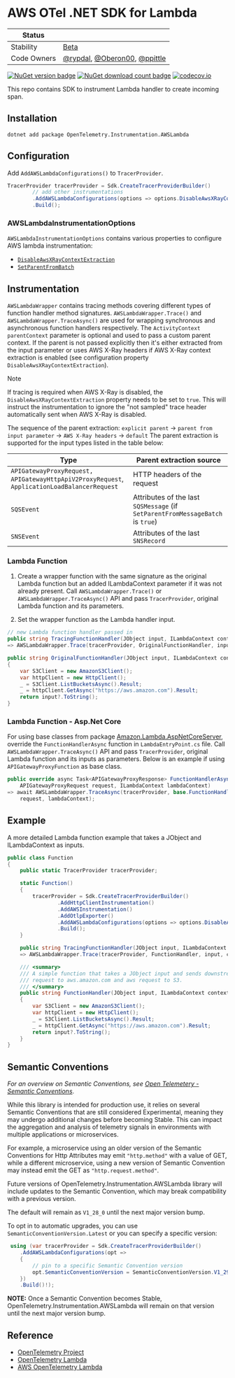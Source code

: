 # AWS OTel .NET SDK for Lambda

| Status        |           |
| ------------- |-----------|
| Stability     |  [Beta](../../README.md#beta)|
| Code Owners   |  [@rypdal](https://github.com/rypdal), [@Oberon00](https://github.com/Oberon00), [@ppittle](https://github.com/ppittle)|

[![NuGet version badge](https://img.shields.io/nuget/v/OpenTelemetry.Instrumentation.AWSLambda)](https://www.nuget.org/packages/OpenTelemetry.Instrumentation.AWSLambda)
[![NuGet download count badge](https://img.shields.io/nuget/dt/OpenTelemetry.Instrumentation.AWSLambda)](https://www.nuget.org/packages/OpenTelemetry.Instrumentation.AWSLambda)
[![codecov.io](https://codecov.io/gh/open-telemetry/opentelemetry-dotnet-contrib/branch/main/graphs/badge.svg?flag=unittests-Instrumentation.AWSLambda)](https://app.codecov.io/gh/open-telemetry/opentelemetry-dotnet-contrib?flags[0]=unittests-Instrumentation.AWSLambda)

This repo contains SDK to instrument Lambda handler to create incoming span.

## Installation

```shell
dotnet add package OpenTelemetry.Instrumentation.AWSLambda
```

## Configuration

Add `AddAWSLambdaConfigurations()` to `TracerProvider`.

```csharp
TracerProvider tracerProvider = Sdk.CreateTracerProviderBuilder()
        // add other instrumentations
        .AddAWSLambdaConfigurations(options => options.DisableAwsXRayContextExtraction = true)
        .Build();
```

### AWSLambdaInstrumentationOptions

`AWSLambdaInstrumentationOptions` contains various properties to configure
AWS lambda instrumentation:

* [`DisableAwsXRayContextExtraction`](/src/OpenTelemetry.Instrumentation.AWSLambda/AWSLambdaInstrumentationOptions.cs)
* [`SetParentFromBatch`](/src/OpenTelemetry.Instrumentation.AWSLambda/AWSLambdaInstrumentationOptions.cs)

## Instrumentation

`AWSLambdaWrapper` contains tracing methods covering different types of
function handler method signatures. `AWSLambdaWrapper.Trace()` and
`AWSLambdaWrapper.TraceAsync()` are used for wrapping synchronous
and asynchronous function handlers respectively. The `ActivityContext parentContext`
parameter is optional and used to pass a custom parent context. If the parent
is not passed explicitly then it's either extracted from the
input parameter or uses AWS X-Ray headers if AWS X-Ray context extraction is
enabled (see configuration property `DisableAwsXRayContextExtraction`).

> [!NOTE]
> If tracing is required when AWS X-Ray is disabled,
> the `DisableAwsXRayContextExtraction` property needs to be set to `true`.
> This will instruct the instrumentation to ignore the "not sampled"
> trace header automatically sent when AWS X-Ray is disabled.

The sequence of the parent extraction:
`explicit parent` -> `parent from input parameter` -> `AWS X-Ray headers` -> `default`
The parent extraction is supported for the input types listed in the table below:

| Type | Parent extraction source |
|------|--------------------------|
| `APIGatewayProxyRequest, APIGatewayHttpApiV2ProxyRequest`, `ApplicationLoadBalancerRequest` | HTTP headers of the request |
| `SQSEvent` | Attributes of the last `SQSMessage` (if `SetParentFromMessageBatch` is `true`) |
| `SNSEvent` | Attributes of the last `SNSRecord` |

### Lambda Function

1. Create a wrapper function with the same signature as the original Lambda
function but an added ILambdaContext parameter if it was not already present.
Call `AWSLambdaWrapper.Trace()` or `AWSLambdaWrapper.TraceAsync()` API and pass
`TracerProvider`, original Lambda function and its parameters.

2. Set the wrapper function as the Lambda handler input.

```csharp
// new Lambda function handler passed in
public string TracingFunctionHandler(JObject input, ILambdaContext context)
=> AWSLambdaWrapper.Trace(tracerProvider, OriginalFunctionHandler, input, context);

public string OriginalFunctionHandler(JObject input, ILambdaContext context)
{
    var S3Client = new AmazonS3Client();
    var httpClient = new HttpClient();
    _ = S3Client.ListBucketsAsync().Result;
    _ = httpClient.GetAsync("https://aws.amazon.com").Result;
    return input?.ToString();
}
```

### Lambda Function - Asp.Net Core

For using base classes from package [Amazon.Lambda.AspNetCoreServer](https://github.com/aws/aws-lambda-dotnet/tree/master/Libraries/src/Amazon.Lambda.AspNetCoreServer#amazonlambdaaspnetcoreserver),
override the `FunctionHandlerAsync` function in `LambdaEntryPoint.cs` file. Call
`AWSLambdaWrapper.TraceAsync()` API and pass `TracerProvider`, original Lambda function
and its inputs as parameters. Below is an example if using `APIGatewayProxyFunction`
as base class.

```csharp
public override async Task<APIGatewayProxyResponse> FunctionHandlerAsync(
    APIGatewayProxyRequest request, ILambdaContext lambdaContext)
=> await AWSLambdaWrapper.TraceAsync(tracerProvider, base.FunctionHandlerAsync,
    request, lambdaContext);
```

## Example

A more detailed Lambda function example that takes a JObject and ILambdaContext
as inputs.

```csharp
public class Function
{
    public static TracerProvider tracerProvider;

    static Function()
    {
        tracerProvider = Sdk.CreateTracerProviderBuilder()
                .AddHttpClientInstrumentation()
                .AddAWSInstrumentation()
                .AddOtlpExporter()
                .AddAWSLambdaConfigurations(options => options.DisableAwsXRayContextExtraction = true)
                .Build();
    }

    public string TracingFunctionHandler(JObject input, ILambdaContext context)
    => AWSLambdaWrapper.Trace(tracerProvider, FunctionHandler, input, context);

    /// <summary>
    /// A simple function that takes a JObject input and sends downstream http
    /// request to aws.amazon.com and aws request to S3.
    /// </summary>
    public string FunctionHandler(JObject input, ILambdaContext context)
    {
        var S3Client = new AmazonS3Client();
        var httpClient = new HttpClient();
        _ = S3Client.ListBucketsAsync().Result;
        _ = httpClient.GetAsync("https://aws.amazon.com").Result;
        return input?.ToString();
    }
}
```

## Semantic Conventions

_For an overview on Semantic Conventions, see
[Open Telemetery - Semantic Conventions](https://opentelemetry.io/docs/concepts/semantic-conventions/)_.

While this library is intended for production use, it relies on several
Semantic Conventions that are still considered Experimental, meaning
they may undergo additional changes before becoming Stable.  This can impact
the aggregation and analysis of telemetry signals in environments with
multiple applications or microservices.

For example, a microservice using an older version of the Semantic Conventions
for Http Attributes may emit `"http.method"` with a value of GET, while a
different microservice, using a new version of Semantic Convention may instead
emit the GET as `"http.request.method"`.

Future versions of OpenTelemetry.Instrumentation.AWSLambda library will include
updates to the Semantic Convention, which may break compatibility with a
previous version.

The default will remain as `V1_28_0` until the next major version bump.

To opt in to automatic upgrades, you can use `SemanticConventionVersion.Latest`
or you can specify a specific version:

```csharp
 using (var tracerProvider = Sdk.CreateTracerProviderBuilder()
    .AddAWSLambdaConfigurations(opt =>
    {
        // pin to a specific Semantic Convention version
        opt.SemanticConventionVersion = SemanticConventionVersion.V1_29_0;
    })
    .Build()!);
```

**NOTE:** Once a Semantic Convention becomes Stable,
OpenTelemetry.Instrumentation.AWSLambda will remain on that version until
the next major version bump.

## Reference

* [OpenTelemetry Project](https://opentelemetry.io/)
* [OpenTelemetry Lambda](https://github.com/open-telemetry/opentelemetry-lambda)
* [AWS OpenTelemetry Lambda](https://github.com/aws-observability/aws-otel-lambda)
